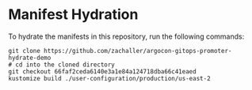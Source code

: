 # Manifest Hydration

To hydrate the manifests in this repository, run the following commands:

```shell
git clone https://github.com/zachaller/argocon-gitops-promoter-hydrate-demo
# cd into the cloned directory
git checkout 66faf2ceda6140e3a1e84a124718dba66c41eaed
kustomize build ./user-configuration/production/us-east-2
```
